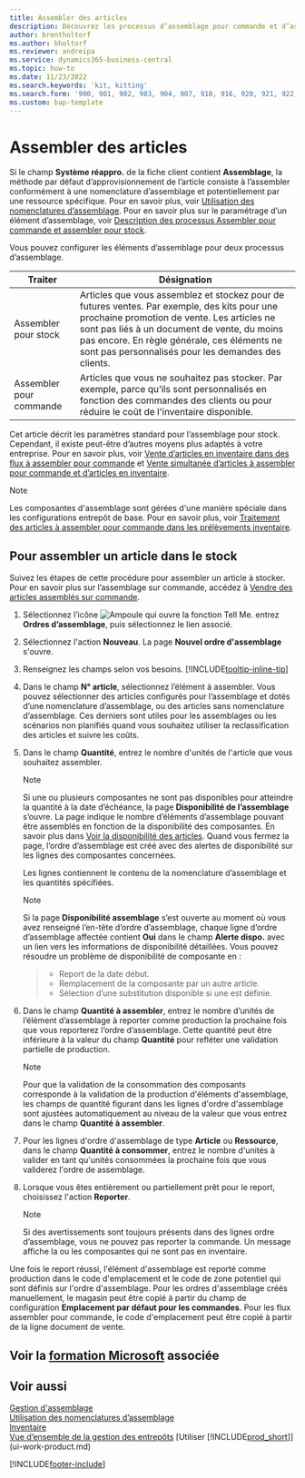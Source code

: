```yaml
---
title: Assembler des articles
description: Découvrez les processus d’assemblage pour commande et d’assemblage pour stock dans Business Central.
author: brentholtorf
ms.author: bholtorf
ms.reviewer: andreipa
ms.service: dynamics365-business-central
ms.topic: how-to
ms.date: 11/23/2022
ms.search.keywords: 'kit, kitting'
ms.search.form: '900, 901, 902, 903, 904, 907, 910, 916, 920, 921, 922, 923, 940, 941, 942, 930, 931, 932, 914, 915, 905'
ms.custom: bap-template
---
```

# <a name="assemble-items" />Assembler des articles

Si le champ **Système réappro.** de la fiche client contient **Assemblage**, la méthode par défaut d’approvisionnement de l’article consiste à l’assembler conformément à une nomenclature d’assemblage et potentiellement par une ressource spécifique. Pour en savoir plus, voir [Utilisation des nomenclatures d’assemblage](assembly-how-work-assembly-boms.md). Pour en savoir plus sur le paramétrage d’un élément d’assemblage, voir [Description des processus Assembler pour commande et assembler pour stock](assembly-assemble-to-order-or-assemble-to-stock.md).

Vous pouvez configurer les éléments d’assemblage pour deux processus d’assemblage.

|Traiter  |Désignation  |
|---------|---------|
|Assembler pour stock     | Articles que vous assemblez et stockez pour de futures ventes. Par exemple, des kits pour une prochaine promotion de vente. Les articles ne sont pas liés à un document de vente, du moins pas encore. En règle générale, ces éléments ne sont pas personnalisés pour les demandes des clients.        |
|Assembler pour commande     | Articles que vous ne souhaitez pas stocker. Par exemple, parce qu’ils sont personnalisés en fonction des commandes des clients ou pour réduire le coût de l'inventaire disponible. |
  
Cet article décrit les paramètres standard pour l’assemblage pour stock. Cependant, il existe peut-être d’autres moyens plus adaptés à votre entreprise. Pour en savoir plus, voir [Vente d’articles en inventaire dans des flux à assembler pour commande](assembly-how-to-sell-assemble-to-order-items-and-inventory-items-together.md) et [Vente simultanée d’articles à assembler pour commande et d’articles en inventaire](assembly-how-to-sell-assemble-to-order-items-and-inventory-items-together.md).

> [!NOTE]  
> Les composantes d'assemblage sont gérées d'une manière spéciale dans les configurations entrepôt de base. Pour en savoir plus, voir [Traitement des articles à assembler pour commande dans les prélèvements inventaire](warehouse-how-to-pick-items-with-inventory-picks.md#handling-assemble-to-order-items-with-inventory-picks).

## <a name="to-assemble-an-item-to-stock" />Pour assembler un article dans le stock

Suivez les étapes de cette procédure pour assembler un article à stocker. Pour en savoir plus sur l’assemblage sur commande, accédez à [Vendre des articles assemblés sur commande](assembly-how-to-sell-items-assembled-to-order.md).

1. Sélectionnez l’icône ![Ampoule qui ouvre la fonction Tell Me.](media/ui-search/search_small.png "Dites-moi ce que vous voulez faire") entrez **Ordres d’assemblage**, puis sélectionnez le lien associé.  
2. Sélectionnez l'action **Nouveau**. La page **Nouvel ordre d'assemblage** s'ouvre.  
3. Renseignez les champs selon vos besoins. [!INCLUDE[tooltip-inline-tip](includes/tooltip-inline-tip_md.md)]
4. Dans le champ **N° article**, sélectionnez l’élément à assembler. Vous pouvez sélectionner des articles configurés pour l’assemblage et dotés d’une nomenclature d’assemblage, ou des articles sans nomenclature d’assemblage. Ces derniers sont utiles pour les assemblages ou les scénarios non planifiés quand vous souhaitez utiliser la reclassification des articles et suivre les coûts.  
5. Dans le champ **Quantité**, entrez le nombre d'unités de l'article que vous souhaitez assembler.  

    > [!NOTE]  
    >  Si une ou plusieurs composantes ne sont pas disponibles pour atteindre la quantité à la date d’échéance, la page **Disponibilité de l’assemblage** s’ouvre. La page indique le nombre d’éléments d’assemblage pouvant être assemblés en fonction de la disponibilité des composantes. En savoir plus dans [Voir la disponibilité des articles](inventory-how-availability-overview.md). Quand vous fermez la page, l’ordre d’assemblage est créé avec des alertes de disponibilité sur les lignes des composantes concernées.  

    Les lignes contiennent le contenu de la nomenclature d’assemblage et les quantités spécifiées.  

    > [!NOTE]  
    >  Si la page **Disponibilité assemblage** s’est ouverte au moment où vous avez renseigné l’en-tête d’ordre d’assemblage, chaque ligne d’ordre d’assemblage affectée contient **Oui** dans le champ **Alerte dispo.** avec un lien vers les informations de disponibilité détaillées. <!--check whether this field help is useful For more information, see Check Availability.--> Vous pouvez résoudre un problème de disponibilité de composante en :

    > * Report de la date début.
    > * Remplacement de la composante par un autre article.
    > * Sélection d’une substitution disponible si une est définie.  

6. Dans le champ **Quantité à assembler**, entrez le nombre d’unités de l’élément d’assemblage à reporter comme production la prochaine fois que vous reporterez l’ordre d’assemblage. Cette quantité peut être inférieure à la valeur du champ **Quantité** pour refléter une validation partielle de production.  

    > [!NOTE]  
    >  Pour que la validation de la consommation des composants corresponde à la validation de la production d'éléments d'assemblage, les champs de quantité figurant dans les lignes d'ordre d'assemblage sont ajustées automatiquement au niveau de la valeur que vous entrez dans le champ **Quantité à assembler**.  
7. Pour les lignes d'ordre d'assemblage de type **Article** ou **Ressource**, dans le champ **Quantité à consommer**, entrez le nombre d'unités à valider en tant qu'unités consommées la prochaine fois que vous validerez l'ordre de assemblage.
8. Lorsque vous êtes entièrement ou partiellement prêt pour le report, choisissez l'action **Reporter**.  

    > [!NOTE]  
    >  Si des avertissements sont toujours présents dans des lignes ordre d’assemblage, vous ne pouvez pas reporter la commande. Un message affiche la ou les composantes qui ne sont pas en inventaire.  

Une fois le report réussi, l'élément d'assemblage est reporté comme production dans le code d'emplacement et le code de zone potentiel qui sont définis sur l'ordre d'assemblage. Pour les ordres d'assemblage créés manuellement, le magasin peut être copié à partir du champ de configuration **Emplacement par défaut pour les commandes**. Pour les flux assembler pour commande, le code d'emplacement peut être copié à partir de la ligne document de vente.  

## <a name="see-related-microsoft-trainingtrainingpathsassemble-items-dynamics-365-business-central" />Voir la [formation Microsoft](/training/paths/assemble-items-dynamics-365-business-central/) associée

## <a name="see-also" />Voir aussi

[Gestion d'assemblage](assembly-assemble-items.md)  
[Utilisation des nomenclatures d’assemblage](assembly-how-work-assembly-boms.md)  
[Inventaire](inventory-manage-inventory.md)  
[Vue d’ensemble de la gestion des entrepôts](design-details-warehouse-management.md)
[Utiliser [!INCLUDE[prod_short](includes/prod_short.md)]](ui-work-product.md)  

[!INCLUDE[footer-include](includes/footer-banner.md)]
